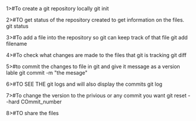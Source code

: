 1>#To create a git repository locally
git init

2>#TO get status of the repository created to get information on the files.
git status

3>#To add a file into the repository so git can keep track of that file
git add filename

4>#To check what changes are made to the files that git is tracking
git diff

5>#to commit the changes to file in git and give it message as a version lable 
git commit -m "the mesage"

6>#TO SEE THE git logs and will also display the commits
git log

7>#To change the version to the privious or any commit you want
git reset --hard COmmit_number

8>#TO share the files 

